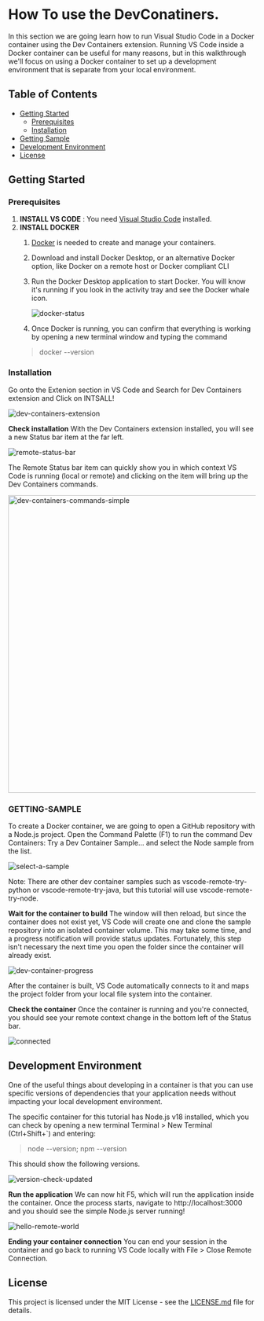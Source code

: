 # How To use the DevConatiners.

In this section we are going learn how to run Visual Studio Code in a Docker container using the Dev Containers extension.
Running VS Code inside a Docker container can be useful for many reasons, but in this walkthrough we'll focus on using a Docker container to set up a development environment that is separate from your local environment.

## Table of Contents
- [Getting Started](#getting-started)
  - [Prerequisites](#prerequisites)
  - [Installation](#installation)
- [Getting Sample](#GETTING-SAMPLE)
- [Development Environment](#development-environment)
- [License](#license)

## Getting Started

### Prerequisites

1. **INSTALL VS CODE** : You need [Visual Studio Code](https://code.visualstudio.com/) installed.
2. **INSTALL DOCKER**
   1. [Docker](https://www.docker.com/products/docker-desktop/) is needed to create and manage your containers.
   2. Download and install Docker Desktop, or an alternative Docker option, like Docker on a remote host or Docker compliant        CLI
   3. Run the Docker Desktop application to start Docker. You will know it's running if you look in the activity tray and          see the Docker whale icon.

      ![docker-status](https://github.com/Manavbangotra/Python/assets/87271558/792766c3-2d68-461d-8e22-cfa7e22c0d23)

   4. Once Docker is running, you can confirm that everything is working by opening a new terminal window and typing the           command
     > docker --version

### Installation

Go onto the Extenion section in VS Code and Search for Dev Containers extension and Click on INTSALL!

![dev-containers-extension](https://github.com/Manavbangotra/Python/assets/87271558/cf3fd5e6-c5a2-4b11-91a7-20bb033b8db2)

**Check installation**
With the Dev Containers extension installed, you will see a new Status bar item at the far left.

![remote-status-bar](https://github.com/Manavbangotra/Python/assets/87271558/31947513-1749-45b3-9b53-df004025234d)

The Remote Status bar item can quickly show you in which context VS Code is running (local or remote) and clicking on the item will bring up the Dev Containers commands.

<img width="606" alt="dev-containers-commands-simple" src="https://github.com/Manavbangotra/Python/assets/87271558/d97ecec1-0dfa-4f4c-bd94-d020f5013351">

### GETTING-SAMPLE
To create a Docker container, we are going to open a GitHub repository with a Node.js project.
Open the Command Palette (F1) to run the command Dev Containers: Try a Dev Container Sample... and select the Node sample from the list.

![select-a-sample](https://github.com/Manavbangotra/Python/assets/87271558/86431325-7005-4e0f-b1f8-f2f37979b8fd)

Note: There are other dev container samples such as vscode-remote-try-python or vscode-remote-try-java, but this tutorial will use vscode-remote-try-node.

**Wait for the container to build**
The window will then reload, but since the container does not exist yet, VS Code will create one and clone the sample repository into an isolated container volume. This may take some time, and a progress notification will provide status updates. Fortunately, this step isn't necessary the next time you open the folder since the container will already exist.

![dev-container-progress](https://github.com/Manavbangotra/Python/assets/87271558/d465e2dc-a3f1-43cc-9301-93fb1cf6525c)

After the container is built, VS Code automatically connects to it and maps the project folder from your local file system into the container.

**Check the container**
Once the container is running and you're connected, you should see your remote context change in the bottom left of the Status bar.

![connected](https://github.com/Manavbangotra/Python/assets/87271558/acc3275c-e8d1-46d2-bc4e-8b6b978fe99d)

## Development Environment

One of the useful things about developing in a container is that you can use specific versions of dependencies that your application needs without impacting your local development environment.

The specific container for this tutorial has Node.js v18 installed, which you can check by opening a new terminal Terminal > New Terminal (Ctrl+Shift+`) and entering:

> node --version; npm --version

This should show the following versions.

![version-check-updated](https://github.com/Manavbangotra/Python/assets/87271558/769ea7ea-7416-43c9-83fc-2c4c29ef1ef7)

**Run the application**
We can now hit F5, which will run the application inside the container. Once the process starts, navigate to http://localhost:3000 and you should see the simple Node.js server running!

![hello-remote-world](https://github.com/Manavbangotra/Python/assets/87271558/9c0e4e07-207e-48e8-878d-b5d59bcbcbd3)

**Ending your container connection**
You can end your session in the container and go back to running VS Code locally with File > Close Remote Connection.

## License

This project is licensed under the MIT License - see the [LICENSE.md](LICENSE.md) file for details.



